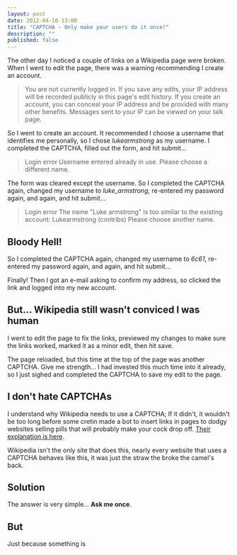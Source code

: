 ```yaml
---
layout: post
date: 2012-04-16 13:00
title: "CAPTCHA - Only make your users do it once!"
description: ""
published: false
---
```



The other day I noticed a couple of links on a Wikipedia page were broken. When I went to edit the page, there was a warning recommending I create an account.

> You are not currently logged in. If you save any edits, your IP address will be recorded publicly in this page's edit history. If you create an account, you can conceal your IP address and be provided with many other benefits. Messages sent to your IP can be viewed on your talk page.


So I went to create an account. It recommended I choose a username that identifies me personally, so I chose *lukearmstrong* as my username. I completed the CAPTCHA, filled out the form, and hit submit...

> Login error
> Username entered already in use. Please choose a different name.


The form was cleared except the username. So I completed the CAPTCHA again, changed my username to *luke_armstrong*, re-entered my password again, and again, and hit submit...

> Login error
> The name "Luke armstrong" is too similar to the existing account:
> Lukearmstrong (contribs)
> Please choose another name.


## Bloody Hell!

So I completed the CAPTCHA again, changed my username to *6c61*, re-entered my password again, and again, and hit submit...

Finally! Then I got an e-mail asking to confirm my address, so clicked the link and logged into my new account.


## But... Wikipedia still wasn't conviced I was human

I went to edit the page to fix the links, previewed my changes to make sure the links worked, marked it as a minor edit, then hit save.

The page reloaded, but this time at the top of the page was another CAPTCHA. Give me strength... I had invested this much time into it already, so I just sighed and completed the CAPTCHA to save my edit to the page.


## I don't hate CAPTCHAs

I understand why Wikipedia needs to use a CAPTCHA; If it didn't, it wouldn't be too long before some cretin made a bot to insert links in pages to dodgy websites selling pills that will probably make your cock drop off. [Their explanation is here](http://en.wikipedia.org/wiki/Special:Captcha).

Wikipedia isn't the only site that does this, nearly every website that uses a CAPTCHA behaves like this, it was just the straw the broke the camel's back.


## Solution

The answer is very simple... **Ask me once**.


## But

Just because something is 
